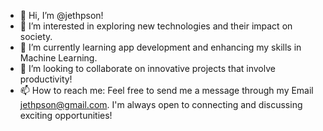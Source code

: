 - 👋 Hi, I’m @jethpson!
- 👀 I’m interested in exploring new technologies and their impact on society.
- 🌱 I’m currently learning app development and enhancing my skills in Machine Learning.
- 💞️ I’m looking to collaborate on innovative projects that involve productivity!
- 📫 How to reach me: Feel free to send me a message through my Email jethpson@gmail.com. I'm always open to connecting and discussing exciting opportunities!
  
<!---
jethpson/jethpson is a ✨ special ✨ repository because its `README.md` (this file) appears on your GitHub profile.
You can click the Preview link to take a look at your changes.
--->
